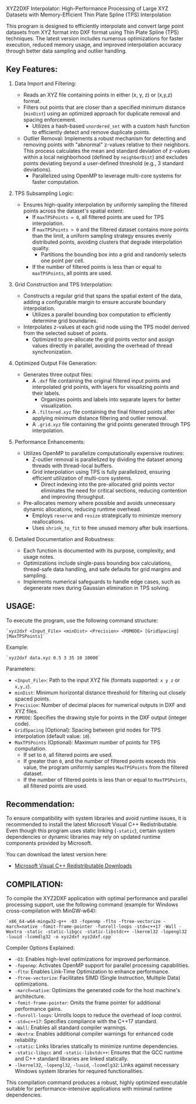 XYZ2DXF Interpolator: High-Performance Processing of Large XYZ Datasets
with Memory-Efficient Thin Plate Spline (TPS) Interpolation

This program is designed to efficiently interpolate and convert large point 
datasets from XYZ format into DXF format using Thin Plate Spline (TPS) techniques. 
The latest version includes numerous optimizations for faster execution, reduced 
memory usage, and improved interpolation accuracy through better data sampling 
and outlier handling.

Key Features:
------------------------------
1. Data Import and Filtering:
   - Reads an XYZ file containing points in either (x, y, z) or (x,y,z) format.
   - Filters out points that are closer than a specified minimum distance (`minDist`)
     using an optimized approach for duplicate removal and spacing enforcement.
     - Utilizes a hash-based `unordered_set` with a custom hash function to efficiently 
       detect and remove duplicate points.
   - Outlier Removal: Implements a robust mechanism for detecting and removing 
     points with "abnormal" z-values relative to their neighbors. This process 
     calculates the mean and standard deviation of z-values within a local neighborhood 
     (defined by `neighborDist`) and excludes points deviating beyond a user-defined 
     threshold (e.g., 3 standard deviations).
     - Parallelized using OpenMP to leverage multi-core systems for faster computation.

2. TPS Subsampling Logic:
   - Ensures high-quality interpolation by uniformly sampling the filtered points 
     across the dataset's spatial extent:
     - If `maxTPSPoints = 0`, all filtered points are used for TPS interpolation.
     - If `maxTPSPoints > 0` and the filtered dataset contains more points than 
       the limit, a uniform sampling strategy ensures evenly distributed points, 
       avoiding clusters that degrade interpolation quality.
       - Partitions the bounding box into a grid and randomly selects one point per cell.
     - If the number of filtered points is less than or equal to `maxTPSPoints`, 
       all points are used.

3. Grid Construction and TPS Interpolation:
   - Constructs a regular grid that spans the spatial extent of the data, adding 
     a configurable margin to ensure accurate boundary interpolation.
     - Utilizes a parallel bounding box computation to efficiently determine grid boundaries.
   - Interpolates z-values at each grid node using the TPS model derived from 
     the selected subset of points.
     - Optimized to pre-allocate the grid points vector and assign values directly 
       in parallel, avoiding the overhead of thread synchronization.

4. Optimized Output File Generation:
   - Generates three output files:
     - A `.dxf` file containing the original filtered input points and interpolated 
       grid points, with layers for visualizing points and their labels.
       - Organizes points and labels into separate layers for better visualization.
     - A `.filtered.xyz` file containing the final filtered points after applying 
       minimum distance filtering and outlier removal.
     - A `.grid.xyz` file containing the grid points generated through TPS interpolation.

5. Performance Enhancements:
   - Utilizes OpenMP to parallelize computationally expensive routines:
     - Z-outlier removal is parallelized by dividing the dataset among threads 
       with thread-local buffers.
     - Grid interpolation using TPS is fully parallelized, ensuring efficient 
       utilization of multi-core systems.
       - Direct indexing into the pre-allocated grid points vector eliminates the need 
         for critical sections, reducing contention and improving throughput.
   - Pre-allocates memory where possible and avoids unnecessary dynamic allocations, 
     reducing runtime overhead.
     - Employs `reserve` and `resize` strategically to minimize memory reallocations.
     - Uses `shrink_to_fit` to free unused memory after bulk insertions.

6. Detailed Documentation and Robustness:
   - Each function is documented with its purpose, complexity, and usage notes.
   - Optimizations include single-pass bounding box calculations, thread-safe 
     data handling, and safe defaults for grid margins and sampling.
   - Implements numerical safeguards to handle edge cases, such as degenerate 
     rows during Gaussian elimination in TPS solving.

USAGE:
------
To execute the program, use the following command structure:

    `xyz2dxf <Input_File> <minDist> <Precision> <PDMODE> [GridSpacing] [MaxTPSPoints]`

Example:

    `xyz2dxf data.xyz 0.5 3 35 10 10000`

Parameters:
- `<Input_File>`: Path to the input XYZ file (formats supported: `x y z` or `x,y,z`).
- `minDist`: Minimum horizontal distance threshold for filtering out closely 
  spaced points.
- `Precision`: Number of decimal places for numerical outputs in DXF and XYZ files.
- `PDMODE`: Specifies the drawing style for points in the DXF output (integer code).
- `GridSpacing` (Optional): Spacing between grid nodes for TPS interpolation 
  (default value: `10`).
- `MaxTPSPoints` (Optional): Maximum number of points for TPS computation. 
  - If set to `0`, all filtered points are used.
  - If greater than `0`, and the number of filtered points exceeds this value, 
    the program uniformly samples `MaxTPSPoints` from the filtered dataset.
  - If the number of filtered points is less than or equal to `MaxTPSPoints`, all 
    filtered points are used.

Recommendation:
---------------
To ensure compatibility with system libraries and avoid runtime issues, it is recommended 
to install the latest Microsoft Visual C++ Redistributable. Even though this program uses 
static linking (`-static`), certain system dependencies or dynamic libraries may rely on 
updated runtime components provided by Microsoft.

You can download the latest version here:
- [Microsoft Visual C++ Redistributable Downloads](https://learn.microsoft.com/en-us/cpp/windows/latest-supported-vc-redist)

COMPILATION:
------------
To compile the XYZ2DXF application with optimal performance and parallel processing 
support, use the following command (example for Windows cross-compilation with 
MinGW-w64):

    `x86_64-w64-mingw32-g++ -O3 -fopenmp -flto -ftree-vectorize -march=native -fomit-frame-pointer -funroll-loops -std=c++17 -Wall -Wextra -static -static-libgcc -static-libstdc++ -lkernel32 -lopengl32 -luuid -lcomdlg32 -o xyz2dxf xyz2dxf.cpp`

Compiler Options Explained:
- `-O3`: Enables high-level optimizations for improved performance.
- `-fopenmp`: Activates OpenMP support for parallel processing capabilities.
- `-flto`: Enables Link-Time Optimization to enhance performance.
- `-ftree-vectorize`: Facilitates SIMD (Single Instruction, Multiple Data) optimizations.
- `-march=native`: Optimizes the generated code for the host machine's architecture.
- `-fomit-frame-pointer`: Omits the frame pointer for additional performance gains.
- `-funroll-loops`: Unrolls loops to reduce the overhead of loop control.
- `-std=c++17`: Specifies compliance with the C++17 standard.
- `-Wall`: Enables all standard compiler warnings.
- `-Wextra`: Enables additional compiler warnings for enhanced code reliability.
- `-static`: Links libraries statically to minimize runtime dependencies.
- `-static-libgcc` and `-static-libstdc++`: Ensures that the GCC runtime and C++ 
  standard libraries are linked statically.
- `-lkernel32`, `-lopengl32`, `-luuid`, `-lcomdlg32`: Links against necessary Windows 
  system libraries for required functionalities.

This compilation command produces a robust, highly optimized executable suitable 
for performance-intensive applications with minimal runtime dependencies.
